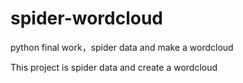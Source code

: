 # spider-wordcloud
python final work，spider data and make a wordcloud

This project is spider data and create a wordcloud
